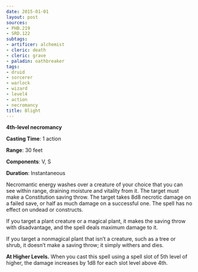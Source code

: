 ```yaml
---
date: 2015-01-01
layout: post
sources:
- PHB.219
- SRD.122
subtags:
- artificer: alchemist
- cleric: death
- cleric: grave
- paladin: oathbreaker
tags:
- druid
- sorcerer
- warlock
- wizard
- level4
- action
- necromancy
title: Blight
---
```


**4th-level necromancy**

**Casting Time**: 1 action

**Range**: 30 feet

**Components**: V, S

**Duration**: Instantaneous

Necromantic energy washes over a creature of your choice that you can see within range, draining moisture and vitality from it. The target must make a Constitution saving throw. The target takes 8d8 necrotic damage on a failed save, or half as much damage on a successful one. The spell has no effect on undead or constructs.

If you target a plant creature or a magical plant, it makes the saving throw with disadvantage, and the spell deals maximum damage to it.

If you target a nonmagical plant that isn’t a creature, such as a tree or shrub, it doesn’t make a saving throw; it simply withers and dies.

**At Higher Levels.** When you cast this spell using a spell slot of 5th level of higher, the damage increases by 1d8 for each slot level above 4th.
